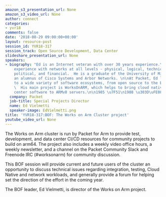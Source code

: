 ```yaml
---
amazon_s3_presentation_url: None
amazon_s3_video_url: None
author: connect
categories:
- yvr18
comments: false
date: '2018-08-29 09:00:00+00:00'
layout: resource-post
session_id: YVR18-317
session_track: Open Source Development, Data Center
slideshare_presentation_url: None
speakers:
- biography: "Ed is an Internet veteran with over 30 years experience.\n\nHe has extensive
    experience with networks at all levels - physical, logical, technical, social,
    political, and financial.  He is a graduate of the University of Michigan, and
    an alumnus of Cisco Systems and Arbor Networks. \n\nAt Packet, Ed leads outreach
    to a wide variety of software ecosystems, from open source to the Enterprise.
    \  His main project is WorksOnARM, which helps to bring cloud native and data
    center software to ARMv8 servers.\n\n1985 \u7F51\n1988 \u303D\uFE0F\n"
  company: Packet
  job-title: Special Projects Director
  name: Ed Vielmetti
  speaker-image: EdVielmetti.png
title: 'YVR18-317:BOF: The Works on Arm Cluster project'
youtube_video_url: None
---
```


The Works on Arm cluster is run by Packet for Arm to provide test, development, and data center CI/CD resources for community projects to build on arm64. The project also includes a weekly video office hours, a weekly newsletter, and a channel on the Packet Community Slack and Freenode IRC (#worksonarm) for community discussion.

This BOF session will provide current and future users of the cluster an opportunity to discuss technical issues regarding integration, testing, Cloud Native and network workloads, and generally provide a forum for helping set the direction of the effort in the coming year.

The BOF leader, Ed Vielmetti, is director of the Works on Arm project.